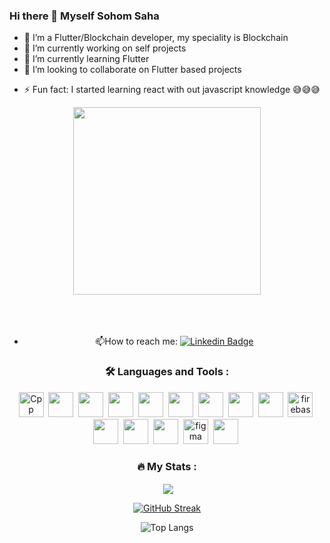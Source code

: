 ### Hi there 👋 Myself Sohom Saha
- :telescope: I’m a Flutter/Blockchain developer, my speciality is Blockchain
- 🔭 I’m currently working on self projects
- 🌱 I’m currently learning Flutter
- 👯 I’m looking to collaborate on Flutter based projects
<!-- - 🤔 I’m looking for help with ... -->
<!-- - 💬 Ask me about Web -->
<!-- - 📫 How to reach me:  -->
<!-- - 😄 Pronouns: ... -->
- ⚡ Fun fact: I started learning react with out javascript knowledge 😅😅😅
<div id="header" align="center">
 <div id="header" align="center">
  <img src="https://media1.giphy.com/media/Yfl7CS7vQqnebA69aH/giphy.gif?cid=ecf05e47c8ezcazirey7fnp5yqb2uwq1ojc1qwmml14hexot&rid=giphy.gif&ct=g" width="300"/>
</div>


<!-- <div id="badges" align="center">
  <a href="https://www.linkedin.com/in/gairik-sharma-1633b4223/">
    <img src="https://img.shields.io/badge/LinkedIn-blue?style=for-the-badge&logo=linkedin&logoColor=white" alt="LinkedIn Badge"/>
  </a>
  <a href="https://twitter.com/sharma_gairik">
    <img src="https://img.shields.io/badge/Twitter-blue?style=for-the-badge&logo=twitter&logoColor=white" alt="Twitter Badge"/>
  </a>
</div> -->

<!-- <p align="left"> <a href="https://github.com/ryo-ma/github-profile-trophy"><img src="https://github-profile-trophy.vercel.app/?username=GairikSharma" /></a> </p> -->



<!-- 
- :telescope: I’m a MERN developer, my speciality is React.Js

- :seedling: Exploring AI -->
  
  <br/>
    <br/>
    <br/>

- :mailbox:How to reach me: [![Linkedin Badge](https://img.shields.io/badge/-sohom-blue?style=flat&logo=Linkedin&logoColor=white)](https://www.linkedin.com/in/sohom-saha-339593215/)




### :hammer_and_wrench: Languages and Tools :

<div>
  <img src="https://icongr.am/devicon/c-original.svg?size=128&color=currentColor" title="C++" alt="Cpp" width="40" height="40"/>&nbsp;
  <img src="https://icongr.am/devicon/cplusplus-original.svg?size=128&color=currentColor" width="40" height="40"/>&nbsp;
  <img src="https://icongr.am/devicon/javascript-original.svg?size=128&color=currentColor" width="40" height="40"/>&nbsp;
  <img src="https://icongr.am/devicon/react-original.svg?size=128&color=currentColor" width="40" height="40"/>&nbsp;
  <img src="https://icongr.am/devicon/html5-original.svg?size=128&color=currentColor" width="40" height="40"/>&nbsp;
  <img src="https://icongr.am/devicon/css3-original.svg?size=128&color=currentColor" width="40" height="40"/>&nbsp;
  <img src="https://icongr.am/devicon/android-original.svg?size=128&color=currentColor" width="40" height="40"/>&nbsp;
  <img src="https://icongr.am/devicon/express-original.svg?size=128&color=currentColor" width="40" height="40"/>&nbsp;
  <img src="https://icongr.am/devicon/mongodb-original.svg?size=128&color=currentColor" width="40" height="40"/>&nbsp;
  <img src="https://www.vectorlogo.zone/logos/firebase/firebase-icon.svg" alt="firebase" width="40" height="40"/>&nbsp;
  <img src="https://icongr.am/devicon/git-original.svg?size=128&color=currentColor" width="40" height="40"/>&nbsp;
  <img src="https://icongr.am/devicon/github-original.svg?size=128&color=currentColor" width="40" height="40"/>&nbsp;
  <img src="https://icongr.am/devicon/python-original.svg?size=128&color=currentColor" width="40" height="40"/>&nbsp;
  <img src="https://www.vectorlogo.zone/logos/figma/figma-icon.svg" alt="figma" width="40" height="40"/>&nbsp;
  <img src="https://icongr.am/devicon/jquery-original-wordmark.svg?size=128&color=currentColor" width="40" height="40"/>&nbsp;
</div>


### :fire: My Stats :

<p>&nbsp;<img align="center" src="https://github-readme-stats.vercel.app/api?username=SohomSaha045&show_icons=true&locale=en&theme=dark" /></p>

[![GitHub Streak](http://github-readme-streak-stats.herokuapp.com?user=SohomSaha045&theme=dark)](https://git.io/streak-stats)

![Top Langs](https://github-readme-stats.vercel.app/api/top-langs/?username=SohomSaha045&layout=compact&theme=dark)



<!-- **GairikSharma/GairikSharma** is a ✨ _special_ ✨ repository because its `README.md` (this file) appears on your GitHub profile.

Here are some ideas to get you started: -->
